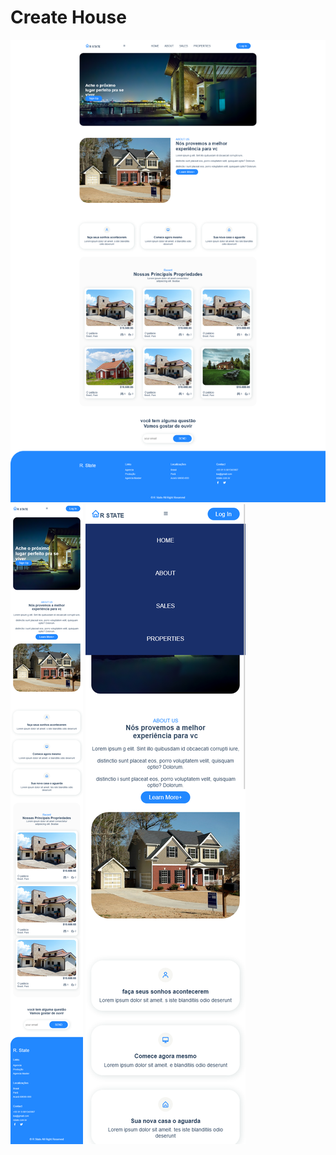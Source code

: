 <h1 text-align="center"> Create House </h1>
<img src="./DesignResponsiveWebHouse.png" title="template create house" />

<div "style =    display: flex;
    align-items: center; flex-direction: column; margin-top:0;" >
<img src="./responsive01.png" title="template create house responsive 02" />
<img src="./responsive02.png" title="template create house responsive 01" />
</div>


